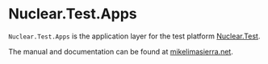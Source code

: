# Nuclear.Test.Apps

`Nuclear.Test.Apps` is the application layer for the test platform [Nuclear.Test](https://github.com/MikeLimaSierra/Nuclear.Test).

The manual and documentation can be found at [mikelimasierra.net](https://mikelimasierra.net/index.php/software-projects/nuclear-test-platform/).
